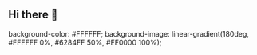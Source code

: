 ## Hi there 👋

background-color: #FFFFFF;
background-image: linear-gradient(180deg, #FFFFFF 0%, #6284FF 50%, #FF0000 100%);


<!--
**emma1-edgar1/emma1-edgar1** is a ✨ _special_ ✨ repository because its `README.md` (this file) appears on your GitHub profile.

Here are some ideas to get you started:

- 🔭 I’m currently working on ...
- 🌱 I’m currently learning ...
- 👯 I’m looking to collaborate on ...
- 🤔 I’m looking for help with ...
- 💬 Ask me about ...
- 📫 How to reach me: ...
- 😄 Pronouns: ...
- ⚡ Fun fact: ...
-->
